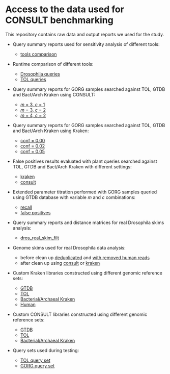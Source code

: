 # Access to the data used for CONSULT benchmarking

This repository contains raw data and output reports we used for the study.

* Query summary reports used for sensitivity analysis of different tools:
    - [tools comparison](https://github.com/noraracht/lsh_raw_data/tree/main/tools_comparison)

* Runtime comparison of different tools:
    - [Drosophila queries](https://github.com/noraracht/lsh_raw_data/tree/main/runtime/dros_queries)
    - [TOL queries](https://github.com/noraracht/lsh_raw_data/tree/main/runtime/tol_queries)

* Query summary reports for GORG samples searched against TOL, GTDB and Bact/Arch Kraken using CONSULT:
    - [*m* = 3, *c* = 1](https://github.com/noraracht/lsh_raw_data/tree/main/gorg_p3c1_consult)
    - [*m* = 3, *c* = 2](https://github.com/noraracht/lsh_raw_data/tree/main/gorg_p3c2_consult)
    - [*m* = 4, *c* = 2](https://github.com/noraracht/lsh_raw_data/tree/main/gorg_p4c2_consult)

* Query summary reports for GORG samples searched against TOL, GTDB and Bact/Arch Kraken using Kraken:
    - [conf = 0.00](https://github.com/noraracht/lsh_raw_data/tree/main/gorg_conf0.00_kraken)
    - [conf = 0.02](https://github.com/noraracht/lsh_raw_data/tree/main/gorg_conf0.02_kraken)
    - [conf = 0.05](https://github.com/noraracht/lsh_raw_data/tree/main/gorg_conf0.05_kraken)
    
* False positives results evaluated with plant queries searched against TOL, GTDB and Bact/Arch Kraken with different settings:
    - [kraken](https://github.com/noraracht/lsh_raw_data/tree/main/gorg_FP_kraken)
    - [consult](https://github.com/noraracht/lsh_raw_data/tree/main/gorg_FP_consult)
    
* Extended parameter titration performed with GORG samples queried using GTDB database with variable *m* and *c* combinations:
    - [recall](https://github.com/noraracht/lsh_raw_data/tree/main/ext_par_titr_recall)
    - [false positives](https://github.com/noraracht/lsh_raw_data/tree/main/ext_par_titr_fp)
    
* Query summary reports and distance matrices for real Drosophila skims analysis:
    - [dros_real_skim_filt](https://github.com/noraracht/lsh_raw_data/tree/main/dros_real_skim_filt)
    
* Genome skims used for real Drosophila data analysis:
    - before clean up [deduplicated](https://drive.google.com/file/d/1m6-OCLy3_tML2LsnCG50MtOZI2cfOc4-/view?usp=sharing) and [with removed human reads](https://drive.google.com/file/d/1emUYbI2xn8Uxc9SdE_LbJawD7vXUzfxF/view?usp=sharing)
    - after clean up using [consult](https://drive.google.com/file/d/1zZCA3-Kmf0X2iR-zA3uIHKimjRohPwd2/view?usp=sharing) or [kraken](https://drive.google.com/file/d/1wJmA9WzZ9zuHAysZeVQLFIzX2r-V7JPf/view?usp=sharing)

* Custom Kraken libraries constructed using different genomic reference sets:
    - [GTDB](https://drive.google.com/file/d/1hX9TykpwDsH26MRct63rzoET5aeHPolh/view?usp=sharing)
    - [TOL](https://drive.google.com/file/d/1jEOSKxjl9phZ85t23XwG57XET_7RmsiX/view?usp=sharing)
    - [Bacterial/Archaeal Kraken](https://drive.google.com/file/d/1TEadVT1KPle_ljNKvd9nV7IY6VNfjOyT/view?usp=sharing)
    - [Human](https://drive.google.com/file/d/1lnMR2sf82_7Mloj1gKac-Fxt1_0vU9Ne/view?usp=sharing)

* Custom CONSULT libraries constructed using different genomic reference sets:
    - [GTDB](https://drive.google.com/file/d/1MQJAXmZiTurumlZpvNoMLB0tKWGM_VE4/view?usp=sharing)
    - [TOL](https://drive.google.com/file/d/1sA9HFjWoU2jZ2vjd98pHVDEFRzOKMImk/view?usp=sharing)
    - [Bacterial/Archaeal Kraken](https://drive.google.com/file/d/1jeZB6b6aXl06BpPPsjM8oQA4xingJ1Dq/view?usp=sharing)
    
* Query sets used during testing:
    - [TOL query set](https://drive.google.com/file/d/1bBqU6uL1tNRmecHI052g0q7drrwybONm/view?usp=sharing)
    - [GORG query set](https://drive.google.com/file/d/1-C_ZCl2wbQk-QnGtk2z6yfLErNd_V87L/view?usp=sharing)
    

   
    
   
<!--* Query summary reports and distance matrices used for simulation experiment with overlapping contaminants:
    - [Dros_contam_overlap_k35_conf0.0.zip](https://github.com/noraracht/kraken_raw_data/blob/master/Dros_contam_overlap_k35_conf0.0.zip)-->


<!--* Query summary reports and distance matrices used for simulation experiment with overlapping contaminants:
    - [Dros_contam_overlap_k35_conf0.0.zip](https://github.com/noraracht/kraken_raw_data/blob/master/Dros_contam_overlap_k35_conf0.0.zip)-->
    
<!--* archive:   tar -zcvf BacArcKraken_FPplants_kraken_conf0.00.tar.gz BacArcKraken_FPplants_kraken_conf0.00
      unarchive: tar -xvzf BacArcKraken_FPplants_kraken_conf0.00.tar.gz-->
